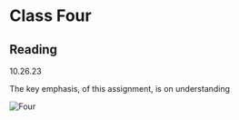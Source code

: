 # Class Four

## Reading

10.26.23

The key emphasis, of this assignment, is on understanding

![Four](photos/four.jpg)